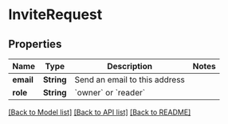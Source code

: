 # InviteRequest

## Properties
Name | Type | Description | Notes
------------ | ------------- | ------------- | -------------
**email** | **String** | Send an email to this address | 
**role** | **String** | &#x60;owner&#x60; or &#x60;reader&#x60; | 

[[Back to Model list]](../README.md#documentation-for-models) [[Back to API list]](../README.md#documentation-for-api-endpoints) [[Back to README]](../README.md)


